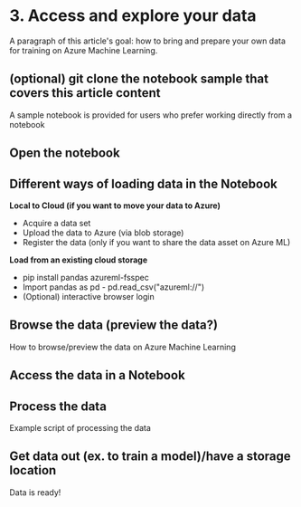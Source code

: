 # 3. Access and explore your data
A paragraph of this article's goal: how to bring and prepare your own data for training on Azure Machine Learning.

## (optional) git clone the notebook sample that covers this article content 
A sample notebook is provided for users who prefer working directly from a notebook

## Open the notebook

## Different ways of loading data in the Notebook

**Local to Cloud (if you want to move your data to Azure)**
- Acquire a data set
- Upload the data to Azure (via blob storage) 
- Register the data (only if you want to share the data asset on Azure ML)

**Load from an existing cloud storage**
- pip install pandas azureml-fsspec
- Import pandas as pd - pd.read_csv("azureml://")
- (Optional) interactive browser login

## Browse the data (preview the data?)
How to browse/preview the data on Azure Machine Learning

## Access the data in a Notebook

## Process the data
Example script of processing the data 

## Get data out (ex. to train a model)/have a storage location
Data is ready!
